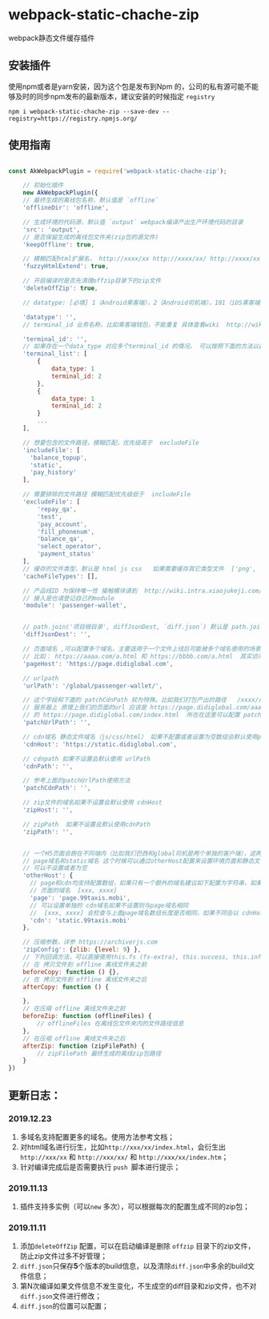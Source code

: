 # webpack-static-chache-zip
webpack静态文件缓存插件

## 安装插件

使用npm或者是yarn安装，因为这个包是发布到Npm 的，公司的私有源可能不能够及时的同步npm发布的最新版本，建议安装的时候指定 `registry`

```
npm i webpack-static-chache-zip --save-dev --registry=https://registry.npmjs.org/

```

## 使用指南



```javascript

const AkWebpackPlugin = require('webpack-static-chache-zip');

    // 初始化插件
    new AkWebpackPlugin({
    // 最终生成的离线包名称，默认值是 `offline`
    'offlineDir': 'offline',

    // 生成环境的代码源，默认值 `output` webpack编译产出生产环境代码的目录
    'src': 'output',
    // 是否保留生成的离线包文件夹(zip包的源文件)
    'keepOffline': true,

    // 模糊匹配html扩展名， http://xxxx/xx http://xxxx/xx/ http://xxxx/xx/index.html http://xxxx/xx/index.htm
    'fuzzyHtmlExtend': true,

    // 开启编译时是否先清理offzip目录下的zip文件
    'deleteOffZip': true,

    // datatype: [必填] 1（Android乘客端），2（Android司机端），101（iOS乘客端），102（iOS司机端）

    'datatype': '',
    // terminal_id 业务名称，比如乘客端钱包，不能重复 具体查看wiki  http://wiki.intra.xiaojukeji.com/pages/viewpage.action?pageId=118882082

    'terminal_id': '',
    // 如果存在一个data_type 对应多个terminal_id 的情况。 可以按照下面的方法以数组对象的方式列出来
    'terminal_list': [
        {
            data_type: 1
            terminal_id: 2
        },
        {
            data_type: 1
            terminal_id: 2
        }
        ...
    ],

    // 想要包含的文件路径，模糊匹配，优先级高于  excludeFile
    'includeFile': [
      'balance_topup',
      'static',
      'pay_history'
    ],

    // 需要排除的文件路径 模糊匹配优先级低于  includeFile
    'excludeFile': [
        'repay_qa',
        'test',
        'pay_account',
        'fill_phonenum',
        'balance_qa',
        'select_operator',
        'payment_status'
    ],
    // 缓存的文件类型，默认是 html js css   如果需要缓存其它类型文件  ['png', 'jpg']
    'cacheFileTypes': [],

    // 产品线ID 为保持唯一性 接触模块请到  http://wiki.intra.xiaojukeji.com/pages/viewpage.action?pageId=272106764  查看自己使用的module已经被使用
    // 接入是也请登记自己的module
    'module': 'passenger-wallet',


    // path.join('项目根目录', diffJsonDest, `diff.json`) 默认是 path.join('src', 'offzip', 'diff.json')
    'diffJsonDest': '',

    // 页面域名 ,可以配置多个域名，主要适用于一个文件上线后可能被多个域名使用的场景
    // 比如： https://aaaa.com/a.html 和 https://bbbb.com/a.html  其实访问是同一个文件只是由于业务场景的不同使用不同的域名
    'pageHost': 'https://page.didiglobal.com',

    // urlpath
    'urlPath': '/global/passenger-wallet/',

    // 这个字段和下面的 patchCdnPath 较为特殊。比如我们打包产出的路径   /xxxx/xx/output/aaa/bb/index.html  在上线的时候实际上是将output目录copy到了
    // 服务器上 原理上我们的页面的url 应该是 https://page.didiglobal.com/aaa/bb/index.html  但是某些项目可能为了缩短路径查找 通过ngxin 配置 我们实际访问
    // 的 https://page.didiglobal.com/index.html  所在在这里可以配置 patchUrlPath: 'aaa/bb'
    'patchUrlPath': '',

    // cdn域名 静态文件域名（js/css/html） 如果不配置或者设置为空数组会默认使用pageHost
    'cdnHost': 'https://static.didiglobal.com',

    // cdnpath 如果不设置会默认使用 urlPath
    'cdnPath': '',

    // 参考上面的patchUrlPath使用方法
    'patchCdnPath': '',

    // zip文件的域名如果不设置会默认使用 cdnHost
    'zipHost': '',

    // zipPath  如果不设置会默认使用cdnPath
    'zipPath': '',


    // 一个H5页面会跑在不同端内（比如我们巴西和global司机是两个单独的客户端），这两个端内的h5页面又有不同的
    // page域名和static域名 这个时候可以通过otherHost配置来设置环境页面和静态文件的域名，
    // 可以不设置或者为空
    'otherHost': {
      // page和cdn均支持配置数组，如果只有一个额外的域名建议如下配置为字符串，如果要支持多个，则配置为数组的形式
      // 页面的域名  [xxx, xxxx]
      'page': 'page.99taxis.mobi',
      // 可以设置单独的 cdn域名如果不设置则与page域名相同
      //  [xxx, xxxx] 会检查与上面page域名数组长度是否相同，如果不同会以 cdnHost 补全
      'cdn': 'static.99taxis.mobi'
    },

    // 压缩参数，详参 https://archiverjs.com
    'zipConfig': {zlib: {level: 9} },
    // 下列回调方法，可以直接使用this.fs (fs-extra), this.success, this.info, this.warn, this.alert
    // 在 拷贝文件到 offline 离线文件夹之前
    beforeCopy: function () {},
    // 在 拷贝文件到 offline 离线文件夹之后
    afterCopy: function () {

    },
    // 在压缩 offline 离线文件夹之前
    beforeZip: function (offlineFiles) {
        // offlineFiles 在离线包文件夹内的文件路径信息
    },
    // 在压缩 offline 离线文件夹之后
    afterZip: function (zipFilePath) {
        // zipFilePath 最终生成的离线zip包路径
    }
})
```


## 更新日志：

### 2019.12.23
1. 多域名支持配置更多的域名。使用方法参考文档；
2. 对html域名进行衍生，比如`http://xxx/xx/index.html`，会衍生出 `http://xxx/xx` 和 `http://xxx/xx/` 和 `http://xxx/xx/index.htm`；
3. 针对编译完成后是否需要执行 `push `脚本进行提示；

### 2019.11.13
1. 插件支持多实例（可以`new` 多次），可以根据每次的配置生成不同的zip包；

### 2019.11.11
1. 添加`deleteOffZip` 配置，可以在启动编译是删除 `offzip` 目录下的zip文件，防止zip文件过多不好管理；
2. `diff.json`只保存**5**个版本的build信息，以及清除`diff.json`中多余的build文件信息；
3. 第N次编译如果文件信息不发生变化，不生成空的diff目录和zip文件，也不对`diff.json`文件进行修改；
4. `diff.json`的位置可以配置；
